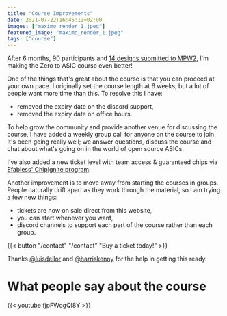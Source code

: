 ```yaml
---
title: "Course Improvements"
date: 2021-07-22T16:45:12+02:00
images: ["maximo_render_1.jpeg"]
featured_image: "maximo_render_1.jpeg"
tags: ["course"]
---
```


After 6 months, 90 participants and [14 designs submitted to MPW2](/post/mpw2-submitted), I'm making the Zero to ASIC course even better!

One of the things that's great about the course is that you can proceed at your own pace. I originally set the course length at 6 weeks, but a lot of people want more time than this. To resolve this I have:

* removed the expiry date on the discord support,
* removed the expiry date on office hours.

To help grow the community and provide another venue for discussing the course, I have added a weekly group call for anyone on the course to join. It's been going really well; we answer questions, discuss the course and chat about what's going on in the world of open source ASICs.

I've also added a new ticket level with team access & guaranteed chips via [Efabless' ChipIgnite program](https://efabless.com/chipignite).

Another improvement is to move away from starting the courses in groups. People naturally drift apart as they work through the material, so I am trying a few new things:

* tickets are now on sale direct from this website,
* you can start whenever you want,
* discord channels to support each part of the course rather than each group.

{{< button "/contact" "/contact" "Buy a ticket today!" >}}

Thanks [@luisdeilor](https://twitter.com/luisdeilor) and  [@harriskenny](https://twitter.com/harriskenny) for the help in getting this ready. 

# What people say about the course

{{< youtube fjpFWogQl8Y >}}
